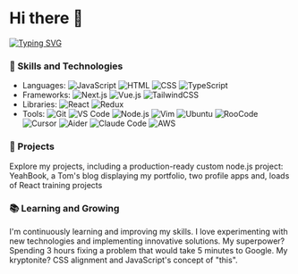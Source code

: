 # Hi there 👋
[![Typing SVG](https://readme-typing-svg.herokuapp.com?font=Fira+Code&pause=1000&color=2E86AB&width=600&lines=I'm+Thomas;A+passionate+developer;With+a+keen+interest+in+web+development)](https://git.io/typing-svg)
### 🚀 Skills and Technologies
- Languages: ![JavaScript](https://img.shields.io/badge/-JavaScript-F7DF1E?style=flat-square&logo=javascript&logoColor=black) ![HTML](https://img.shields.io/badge/-HTML5-E34F26?style=flat-square&logo=html5&logoColor=white) ![CSS](https://img.shields.io/badge/-CSS3-1572B6?style=flat-square&logo=css3&logoColor=white) ![TypeScript](https://img.shields.io/badge/-TypeScript-3178C6?style=flat-square&logo=typescript&logoColor=white)
- Frameworks: ![Next.js](https://img.shields.io/badge/-Next.js-000000?style=flat-square&logo=next.js&logoColor=white) ![Vue.js](https://img.shields.io/badge/-Vue.js-4FC08D?style=flat-square&logo=vue.js&logoColor=white) ![TailwindCSS](https://img.shields.io/badge/-TailwindCSS-06B6D4?style=flat-square&logo=tailwind-css&logoColor=white)
- Libraries: ![React](https://img.shields.io/badge/-React-61DAFB?style=flat-square&logo=react&logoColor=black) ![Redux](https://img.shields.io/badge/-Redux-764ABC?style=flat-square&logo=redux&logoColor=white)
- Tools: ![Git](https://img.shields.io/badge/-Git-F05032?style=flat-square&logo=git&logoColor=white) ![VS Code](https://img.shields.io/badge/-VS%20Code-007ACC?style=flat-square&logo=visual-studio-code&logoColor=white) ![Node.js](https://img.shields.io/badge/-Node.js-339933?style=flat-square&logo=node.js&logoColor=white) ![Vim](https://img.shields.io/badge/-Vim-019733?style=flat-square&logo=vim&logoColor=white) ![Ubuntu](https://img.shields.io/badge/-WSL%20Ubuntu-E95420?style=flat-square&logo=ubuntu&logoColor=white) ![RooCode](https://img.shields.io/badge/-RooCode-000000?style=flat-square&logo=code&logoColor=white) ![Cursor](https://img.shields.io/badge/-Cursor-000000?style=flat-square&logo=cursor&logoColor=white) ![Aider](https://img.shields.io/badge/-Aider-4B32C3?style=flat-square&logo=robot&logoColor=white) ![Claude Code](https://img.shields.io/badge/-Claude%20Code-D4A373?style=flat-square&logo=data:image/svg+xml;base64,PHN2ZyB3aWR0aD0iMjQiIGhlaWdodD0iMjQiIHZpZXdCb3g9IjAgMCAyNCAyNCIgZmlsbD0ibm9uZSIgeG1sbnM9Imh0dHA6Ly93d3cudzMub3JnLzIwMDAvc3ZnIj4KPHBhdGggZD0iTTEyIDJMMyA3VjE3TDEyIDIyTDIxIDE3VjdMMTIgMloiIGZpbGw9IndoaXRlIi8+Cjwvc3ZnPg==&logoColor=white) ![AWS](https://img.shields.io/badge/-AWS-FF9900?style=flat-square&color=232F3E) 
### 🌟 Projects
Explore my projects, including a production-ready custom node.js project: YeahBook, a Tom's blog displaying my portfolio, two profile apps and,
loads of React training projects
### 📚 Learning and Growing
I'm continuously learning and improving my skills. I love experimenting with new technologies and implementing innovative solutions.
My superpower? Spending 3 hours fixing a problem that would take 5 minutes to Google. My kryptonite? CSS alignment and JavaScript's concept of "this".
